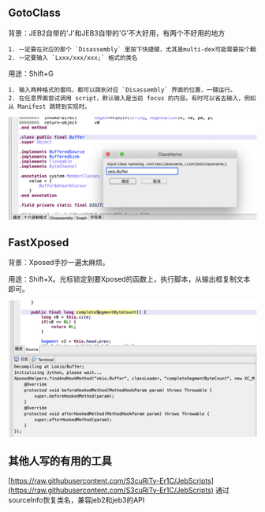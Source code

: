 ## GotoClass

背景：JEB2自带的'J'和JEB3自带的'G'不大好用，有两个不好用的地方

    1. 一定要在对应的那个 `Disassembly` 里按下快捷键，尤其是multi-dex可能需要挨个翻
    2. 一定要输入 `Lxxx/xxx/xxx;` 格式的类名
    
用途：Shift+G

    1. 输入两种格式的雷鸣，都可以跳到对应 `Disassembly` 界面的位置，一键运行。
    2. 在任意界面尝试调用 script，默认输入是当前 focus 的内容。有时可以省去输入，例如从 Manifest 跳转到实现时。

![](img/1.png)

## FastXposed

背景：Xposed手抄一遍太麻烦。

用途：Shift+X。光标锁定到要Xposed的函数上，执行脚本，从输出框复制文本即可。

![](img/2.png)

## 其他人写的有用的工具

[https://raw.githubusercontent.com/S3cuRiTy-Er1C/JebScripts](https://raw.githubusercontent.com/S3cuRiTy-Er1C/JebScripts) 通过sourceInfo恢复类名，兼容jeb2和jeb3的API
